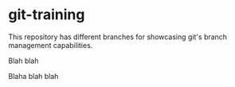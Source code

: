 # git-training
This repository has different branches for showcasing git's branch management capabilities.

Blah blah

Blaha blah blah